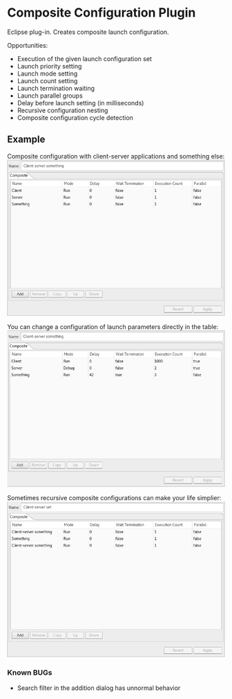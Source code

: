 # Composite Configuration Plugin
Eclipse plug-in. Creates composite launch configuration.

Opportunities:

   - Execution of the given launch configuration set
   - Launch priority setting
   - Launch mode setting
   - Launch count setting
   - Launch termination waiting
   - Launch parallel groups
   - Delay before launch setting (in milliseconds)
   - Recursive configuration nesting
   - Composite configuration cycle detection

   
## Example
Composite configuration with client-server applications and something else:
![N|Solid](https://github.com/amfipter/composite/blob/master/composite1.png?raw=true)

You can change a configuration of launch parameters directly in the table:
![N|Solid](https://github.com/amfipter/composite/blob/master/composite2.png?raw=true)

Sometimes recursive composite configurations can make your life simplier:
![N|Solid](https://github.com/amfipter/composite/blob/master/composite3.png?raw=true)


### Known BUGs
- Search filter in the addition dialog has unnormal behavior 

